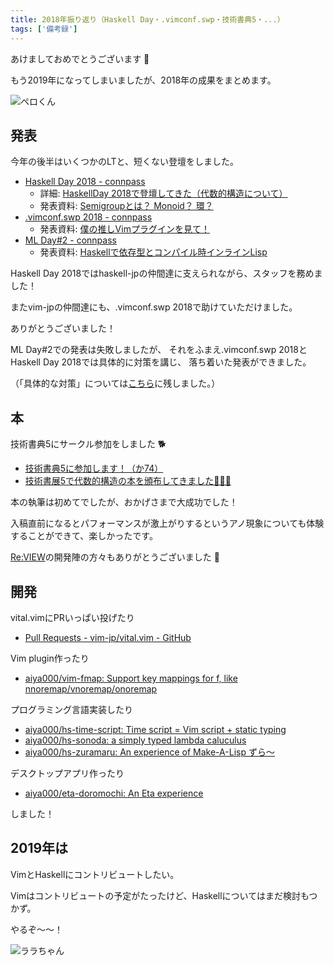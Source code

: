 ```yaml
---
title: 2018年振り返り（Haskell Day・.vimconf.swp・技術書典5・...）
tags: ['備考録']
---
```

あけましておめでとうございます :tada:

もう2019年になってしまいましたが、2018年の成果をまとめます。

![ペロくん](/2019-01-04-2018/pero.png)

## 発表

今年の後半はいくつかのLTと、短くない登壇をしました。

- [Haskell Day 2018 - connpass](https://haskell-jp.connpass.com/event/92617/)
    - 詳細: [HaskellDay 2018で登壇してきた（代数的構造について）](./2018-11-12-haskell-day-2018.html)
    - 発表資料: [Semigroupとは？ Monoid？ 環？](https://aiya000.github.io/Maid/haskell-day-2018-algebra/#/)
- [.vimconf.swp 2018 - connpass](https://vimconf.connpass.com/event/102292/)
    - 発表資料: [僕の推しVimプラグインを見て！](https://aiya000.github.io/Maid/vimconf.swp.2018/#/)
- [ML Day#2 - connpass](https://ml-lang.connpass.com/event/94284/)
    - 発表資料: [Haskellで依存型とコンパイル時インラインLisp](https://aiya000.github.io/Maid/lisp-on-haskell-in-compile-time/#/)

Haskell Day 2018ではhaskell-jpの仲間達に支えられながら、スタッフを務めました！

またvim-jpの仲間達にも、.vimconf.swp 2018で助けていただけました。

ありがとうございました！

ML Day\#2での発表は失敗しましたが、
それをふまえ.vimconf.swp 2018とHaskell Day 2018では具体的に対策を講じ、
落ち着いた発表ができました。

（「具体的な対策」については[こちら](./2018-11-12-haskell-day-2018.html)に残しました。）

## 本

技術書典5にサークル参加をしました :dog2:

- [技術書典5に参加します！（か74）](./2018-09-12-techbookfest5.html)
- [技術書展5で代数的構造の本を頒布してきました🤟🙄🤟](./2018-10-10-techbookfest5.html)

本の執筆は初めてでしたが、おかげさまで大成功でした！

入稿直前になるとパフォーマンスが激上がりするというアノ現象についても体験することができて、楽しかったです。

[Re:VIEW](https://github.com/kmuto/review)の開発陣の方々もありがとうございました :bow:

## 開発

vital.vimにPRいっぱい投げたり

- [Pull Requests - vim-jp/vital.vim - GitHub](https://github.com/vim-jp/vital.vim/pulls?utf8=%E2%9C%93&q=is%3Apr+author%3Aaiya000+created%3A2018)

Vim plugin作ったり

- [aiya000/vim-fmap: Support key mappings for f, like nnoremap/vnoremap/onoremap](https://github.com/aiya000/vim-fmap)

プログラミング言語実装したり

- [aiya000/hs-time-script: Time script = Vim script + static typing](https://github.com/aiya000/hs-time-script)
- [aiya000/hs-sonoda: a simply typed lambda caluculus](https://github.com/aiya000/hs-sonoda)
- [aiya000/hs-zuramaru: An experience of Make-A-Lisp ずら〜](https://github.com/aiya000/hs-zuramaru)

デスクトップアプリ作ったり

- [aiya000/eta-doromochi: An Eta experience](https://github.com/aiya000/eta-doromochi)

しました！

## 2019年は

VimとHaskellにコントリビュートしたい。

Vimはコントリビュートの予定がたったけど、Haskellについてはまだ検討もつかず。

やるぞ〜〜！

![ララちゃん](/2019-01-04-2018/lala.png)
